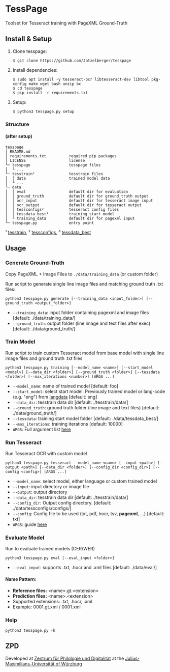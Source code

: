 # TessPage
Toolset for Tesseract training with PageXML Ground-Truth

## Install & Setup
1. Clone tesspage:
    ```
    $ git clone https://github.com/Jatzelberger/tesspage
    ```

2. Install dependencies:
    ```
    $ sudo apt install -y tesseract-ocr libtesseract-dev libtool pkg-config make wget bash unzip bc
    $ cd tesspage
    $ pip install -r requirements.txt
   ```
3. Setup:
     ```
     $ python3 tesspage.py setup
     ```
   
### Structure
#### (after setup)
```
tesspage
│ README.md                 
│ requirements.txt          required pip packages
│ LICENSE                   license
└─ tesspage                 tesspage files
│  └ ...
└─ tesstrain¹               tesstrain files
│  │ data                   trained model data 
│  └ ...
└─ data
│  │ eval                   default dir for evaluation
│  │ ground_truth           default dir for ground_truth output
│  │ ocr_input              default dir for tesseract image input
│  │ ocr_output             default dir for tesseract output
│  │ tessconfigs²           tesseract config files
│  │ tessdata_best³         training start model 
│  └ training_data          default dir for pagexml input
└─ tesspage.py              entry point

```
¹ [tesstrain](https://github.com/tesseract-ocr/tesstrain), ² [tessconfigs](https://github.com/tesseract-ocr/tessconfigs.git), ³ [tessdata_best](https://github.com/tesseract-ocr/tessdata_best) 

## Usage
### Generate Ground-Truth
Copy PageXML + Image Files to `./data/training_data` (or custom folder)

Run script to generate single line image files and matching ground truth .txt files:
```
python3 tesspage.py generate [--training_data <input_folder>] [--ground_truth <output_folder>]
```
- `--training_data`: input folder containing pagexml and image files [default: ./data/training_data/]
- `--ground_truth`: output folder (line image and text files after exec) [default: ./data/ground_truth/]

### Train Model
Run script to train custom Tesseract model from base model with single line image files and ground truth .txt files
```
python3 tesspage.py training [--model_name <name>] [--start_model <model>] [--data_dir <folder>] [--ground_truth <folder>] [--tessdata <folder>] [--max_iterations <number>] [ARGS ...]
```
- `--model_name`: name of trained model [default: foo]
- `--start_model`: select start model. Previously trained model or lang-code (e.g. "eng") from [langdata](https://github.com/tesseract-ocr/langdata) [default: eng]
- `--data_dir`: tesstrain data dir [default: ./tesstrain/data/]
- `--ground_truth`: ground truth folder (line image and text files) [default: ./data/ground_truth/]
- `--tessdata`: training start model folder [default: ./data/tessdata_best/]
- `--max_iterations`: training iterations [default: 10000]
- `ARGS`: Full argument list [here](https://github.com/tesseract-ocr/tesstrain#train)

### Run Tesseract
Run Tesseract OCR with custom model
```
python3 tesspage.py tesseract --model_name <name> [--input <path>] [--output <path>] [--data_dir <folder>] [--config_dir <config_dir>] [--config <config>] [ARGS ...]
```
- `--model_name`: select model, either language or custom trained model
- `--input`: input directory or image file
- `--output`: output directory
- `--data_dir`: tesstrain data dir [default: ./tesstrain/data/]
- `--config_dir`: Output config directory. [default: ./data/tessconfigs/configs/]
- `--config`: Config file to be used (txt, pdf, hocr, tsv, **pagexml**, ...) [default: txt]
- `ARGS`: guide [here](https://tesseract-ocr.github.io/tessdoc/Command-Line-Usage.html)

### Evaluate Model
Run to evaluate trained models (CER/WER)
```
python3 tesspage.py eval [--eval_input <folder>]
```
- `--eval_input`: supports .txt, .hocr and .xml files [default: ./data/eval/]

#### Name Pattern:
- __Reference files:__ \<name>.gt.\<extension>
- __Prediction files:__ \<name>.\<extension>
- Supported extensions: .txt, .hocr, .xml
- Example: 0001.gt.xml / 0001.xml

### Help
```
python3 tesspage.py -h
```
## ZPD
Developed at [Zentrum für Philologie und Digitalität](https://www.uni-wuerzburg.de/en/zpd/startseite/) at the [Julius-Maximilians-Universität of Würzburg](https://www.uni-wuerzburg.de/en/home/)
